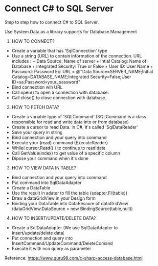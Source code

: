 # Connect C# to SQL Server
Step to step how to connect C# to SQL Server.

Use System.Data as a library supports for Database Management 

1. HOW TO CONNECT?
- Create a variable that has 'SqlConnection' type
- Use a string (URL) to contain information of the connection.
  URL includes :  + Data Source: Name of server 
                  + Intial Catalog: Name of Database
                  + Integrated Security: True or False
                  + User ID: User Name 
                  + Password: Password
  Ex: URL = @"Data Source=SERVER_NAME;Initial Catalog=DATABASE_NAME;Integrated Security=False;User ID=sa;Password=your_password"
- Bind connection wih URL 
- Call open() to open a connection with database.
- Call close() to close connection with database.
2. HOW TO FETCH DATA?
- Create a variable type of 'SQLCommand' (SQLCommand is a class responsible for read and write data into or from database)
- Create a cursor to read Data. In C#, it's called 'SqlDataReader'
- Save your query in string
- Bind connection and your query into command
- Execute your (read) command (ExecuteReader)
- While( cursor.Read() ) to continue to read data
- Call GetValue(index) to get value of a specific column
- Dipose your command when it's done

3. HOW TO VIEW DATA IN TABLE?
- Bind connection and your query into command
- Put command into SqlDataAdapter
- Create a DataTable
- Use the result in adater to fill the table (adapter.Fil(table))
- Draw a dataGridView in your Design form
- Binding your DataTable into DataResoure of dataGridView (dataGridView.DataSource = new BindingSource(table,null))

4. HOW TO INSERT/UPDATE/DELETE DATA?
- Create a SqlDataAdapter (We use SqlDataAdapter to insert/update/delete data)
- Put connection and query into InsertCommand/UpdateCommand/DeleteComand
- Execute it with non query as parameter

Reference: https://www.guru99.com/c-sharp-access-database.html
       
